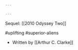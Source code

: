 ```yaml
---

---
```


Sequel: [[2010 Odyssey Two]]

#uplifting #superior-aliens

- Written by [[Arthur C. Clarke]]



